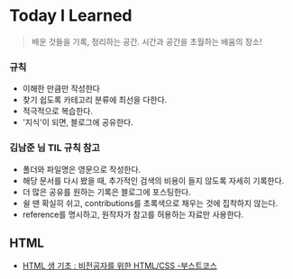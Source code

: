 # Today I Learned
>배운 것들을 기록, 정리하는 공간. 시간과 공간을 초월하는 배움의 장소!

### 규칙
- 이해한 만큼만 작성한다
- 찾기 쉽도록 카테고리 분류에 최선을 다한다.
- 적극적으로 복습한다.
- '지식'이 되면, 블로그에 공유한다.

### 김남준 님 TIL 규칙 참고
- 폴더와 파일명은 영문으로 작성한다.
- 해당 문서를 다시 봤을 때, 추가적인 검색의 비용이 들지 않도록 자세히 기록한다.
- 더 많은 공유를 원하는 기록은 블로그에 포스팅한다.
- 쉴 땐 확실히 쉬고, contributions를 초록색으로 채우는 것에 집착하지 않는다.
- reference를 명시하고, 원작자가 참고를 허용하는 자료만 사용한다.

## HTML
- [HTML 생 기초 : 비전공자를 위한 HTML/CSS -부스트코스](https://github.com/zuniscool/TIL/blob/main/HTML/html01.md)
